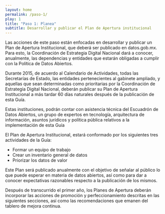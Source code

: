 ```yaml
---
layout: home
permalink: /paso-1/
play: 1
title: "Paso 1: Planea"
subtitle: Desarrollar y publicar el Plan de Apertura institucional
---
```


Las acciones de este paso están enfocadas en desarrollar y publicar un Plan de Apertura Institucional, que deberá ser publicado en datos.gob.mx. Para esto, la Coordinación de Estrategia Digital Nacional dará a conocer, anualmente, las dependencias y entidades que estarán obligadas a cumplir con la Política de Datos Abiertos.

Durante 2015, de acuerdo al Calendario de Actividades, todas las Secretarías de Estado, las entidades pertenecientes al gabinete ampliado, y aquellas que sean determinadas como prioritarias por la Coordinación de Estrategia Digital Nacional, deberán publicar su Plan de Apertura Institucional a más tardar 60 días naturales después de la publicación de esta Guía.

Estas instituciones, podrán contar con asistencia técnica del Escuadrón de Datos Abiertos, un grupo de expertos en tecnología, arquitectura de información, asuntos jurídicos y política pública relativos a la implementación de esta Guía

El Plan de Apertura Institucional, estará conformado por los siguientes tres actividades de la Guía:

- Formar un equipo de trabajo
- Crear un inventario general de datos
- Priorizar los datos de valor

Este Plan será publicado anualmente con el objetivo de señalar al público lo que puede esperar en materia de datos abiertos, así como para dar a conocer expectativas razonables respecto a la publicación de los mismos.

Después de transcurrido el primer año, los Planes de Apertura deberán incorporar las acciones de promoción y perfeccionamiento descritas en las siguientes secciones, así como las recomendaciones que emanen del tablero de mejora continua.


